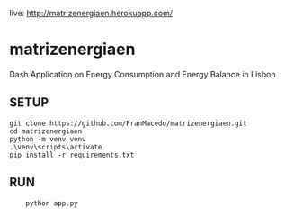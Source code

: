 live: http://matrizenergiaen.herokuapp.com/


# matrizenergiaen

Dash Application on Energy Consumption and Energy Balance in Lisbon


## SETUP

```
git clone https://github.com/FranMacedo/matrizenergiaen.git
cd matrizenergiaen
python -m venv venv
.\venv\scripts\activate
pip install -r requirements.txt
```

## RUN

```
	python app.py
```
